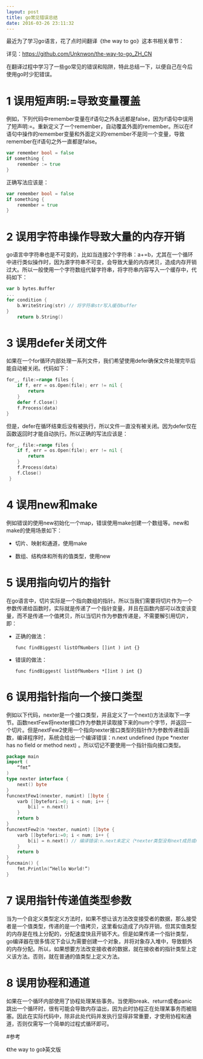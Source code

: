 ```yaml
---
layout: post
title: go常见错误总结
date: 2016-03-26 23:11:32
---
```


最近为了学习go语言，花了点时间翻译《the way to go》这本书相关章节：

详见：https://github.com/Unknwon/the-way-to-go_ZH_CN

在翻译过程中学习了一些go常见的错误和陷阱，特此总结一下，以便自己在今后使用go时少犯错误。

# 1 误用短声明:=导致变量覆盖

例如，下列代码中remember变量在if语句之外永远都是false，因为if语句中误用了短声明:=。重新定义了一个remember，自动覆盖外面的remember。所以在if语句中操作的remember变量和外面定义的remember不是同一个变量，导致remember在if语句之外一直都是false。

```go
var remember bool = false
if something {
    remember := true
}
```

正确写法应该是：

```go
var remember bool = false
if something {
    remember = true 
}
```

# 2 误用字符串操作导致大量的内存开销

go语言中字符串也是不可变的，比如当连接2个字符串：a+=b，尤其在一个循环中进行类似操作时，因为源字符串不可变，会导致大量的内存拷贝，造成内存开销过大。所以一般使用一个字符数组代替字符串，将字符串内容写入一个缓存中，代码如下：

```go
var b bytes.Buffer
...
for condition {
    b.WriteString(str) // 将字符串str写入缓存buffer
}
    return b.String()
```

# 3 误用defer关闭文件

如果在一个for循环内部处理一系列文件，我们希望使用defer确保文件处理完毕后能自动被关闭。代码如下：

```go
for_, file:=range files {
    if f, err = os.Open(file); err != nil {
        return
    }
    defer f.Close()
    f.Process(data)
}
```

但是，defer在循环结束后没有被执行，所以文件一直没有被关闭。因为defer仅在函数返回时才能自动执行。所以正确的写法应该是：

```go
for_, file:=range files {
    if f, err = os.Open(file); err != nil {
        return
    }
    f.Process(data)
    f.Close()
 }
 ```

# 4 误用new和make

例如错误的使用new初始化一个map，错误使用make创建一个数组等。new和make的使用场景如下：

- 切片、映射和通道，使用make

- 数组、结构体和所有的值类型，使用new 

# 5 误用指向切片的指针

在go语言中，切片实际是一个指向数组的指针。所以当我们需要将切片作为一个参数传递给函数时，实际就是传递了一个指针变量，并且在函数内部可以改变该变量，而不是传递一个值拷贝，所以当切片作为参数传递是，不需要解引用切片，即：

- 正确的做法：

    `func findBiggest( listOfNumbers []int ) int {}`

- 错误的做法：

    `func findBiggest( listOfNumbers *[]int ) int {}`

# 6 误用指针指向一个接口类型

例如以下代码，nexter是一个接口类型，并且定义了一个next()方法读取下一字节。函数nextFew将nexter接口作为参数并读取接下来的num个字节，并返回一个切片。但是nextFew2使用一个指向nexter接口类型的指针作为参数传递给函数，编译程序时，系统会给出一个编译错误：n.next undefined (type *nexter has no field or method next) 。所以切记不要使用一个指针指向接口类型。

```go
package main
import (
    “fmt”
)
type nexter interface {
    next() byte
}
funcnextFew1(nnexter, numint) []byte {
    varb []bytefori:=0; i < num; i++ {
        b[i] = n.next()
    }
    return b
}
funcnextFew2(n *nexter, numint) []byte {
    varb []bytefori:=0; i < num; i++ {
        b[i] = n.next() // 编译错误:n.next未定义（*nexter类型没有next成员或next方法）
    }
    return b
}
funcmain() {
    fmt.Println(“Hello World!”)
}
```

# 7 误用指针传递值类型参数

当为一个自定义类型定义方法时，如果不想让该方法改变接受者的数据，那么接受者是一个值类型，传递的是一个值拷贝，这里看似造成了内存开销，但其实值类型的内存是在栈上分配的，分配速度快且开销不大。但是如果传递一个指针类型，go编译器在很多情况下会认为需要创建一个对象，并将对象存入堆中，导致额外的内存分配。所以，如果想要方法改变接收者的数据，就在接收者的指针类型上定义该方法。否则，就在普通的值类型上定义方法。

# 8 误用协程和通道

如果在一个循环内部使用了协程处理某些事务。当使用break、return或者panic跳出一个循环时，很有可能会导致内存溢出，因为此时协程正在处理某事务而被阻塞。因此在实际代码中，除非此处代码并发执行显得非常重要，才使用协程和通道，否则仅需写一个简单的过程式循环即可。

#参考

《the way to go》英文版
